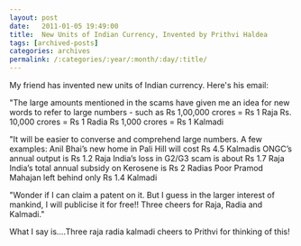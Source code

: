 ```yaml
---
layout: post
date:	2011-01-05 19:49:00
title:  New Units of Indian Currency, Invented by Prithvi Haldea
tags: [archived-posts]
categories: archives
permalink: /:categories/:year/:month/:day/:title/
---
```

My friend has invented new units of Indian currency. Here's his email:

"The large amounts mentioned in the scams have given me an idea for new words to refer to large numbers - such as
Rs 1,00,000 crores = Rs 1 Raja
Rs. 10,000 crores = Rs 1 Radia
Rs 1,000 crores = Rs 1 Kalmadi

"It will be easier to converse and comprehend large numbers. A few examples:
Anil Bhai’s new home in Pali Hill will cost Rs 4.5 Kalmadis
ONGC’s annual output is Rs 1.2 Raja
India’s loss in G2/G3 scam is about Rs 1.7 Raja
India’s total annual subsidy on Kerosene is Rs 2 Radias
Poor Pramod Mahajan left behind only Rs 1.4 Kalmadi

"Wonder if I can claim a patent on it. But I guess in the larger interest of mankind, I will publicise it for free!! Three cheers for Raja, Radia and Kalmadi."

What I say is....Three raja radia kalmadi cheers to Prithvi for thinking of this!
